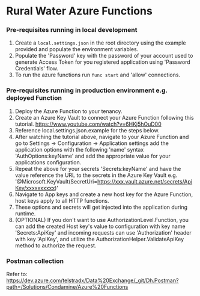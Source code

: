 # Rural Water Azure Functions

### Pre-requisites running in local development
1. Create a `local.settings.json` in the root directory using the example provided and populate the environment variables.
2. Populate the 'Password' key with the password of your account used to generate Access Token for you registered application using 'Password Credentials' flow.
3. To run the azure functions run `func start` and 'allow' connections.

### Pre-requisites running in production environment e.g. deployed Function
1. Deploy the Azure Function to your tenancy.
2. Create an Azure Key Vault to connect your Azure Function following this tutorial. https://www.youtube.com/watch?v=6HKj5hOuD00
3. Reference local.settings.json.example for the steps below.
4. After watching the tutorial above, navigate to your Azure Function and go to Settings -> Configuration -> Application settings add the application options with the following 'name' syntax 'AuthOptions:keyName' and add the appropriate value for your applications configuration.
5. Repeat the above for your secrets 'Secrets:keyName' and have the value reference the URL to the secrets in the Azure Key Vault e.g. '@Microsoft.KeyVault(SecretUri=https://xxx.vault.azure.net/secrets/ApiKey/xxxxxxxxxx)'
6. Navigate to App keys and create a new host key for the Azure Function, host keys apply to all HTTP functions.
7. These options and secrets will get injected into the application during runtime.
8. (OPTIONAL) If you don't want to use AuthorizationLevel.Function, you can add the created Host key's value to configuration with key name 'Secrets:ApiKey' and incoming requests can use 'Authorization' header with key 'ApiKey', and utilize the AuthorizationHelper.ValidateApiKey method to authorize the request.

### Postman collection
Refer to: https://dev.azure.com/telstradx/Data%20Exchange/_git/Dh.Postman?path=/Solutions/Condamine/Azure%20Functions